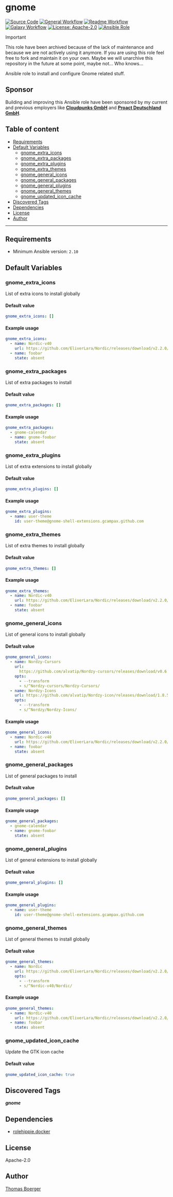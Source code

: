 # gnome

[![Source Code](https://img.shields.io/badge/github-source%20code-blue?logo=github&logoColor=white)](https://github.com/rolehippie/gnome)
[![General Workflow](https://github.com/rolehippie/gnome/actions/workflows/general.yml/badge.svg)](https://github.com/rolehippie/gnome/actions/workflows/general.yml)
[![Readme Workflow](https://github.com/rolehippie/gnome/actions/workflows/docs.yml/badge.svg)](https://github.com/rolehippie/gnome/actions/workflows/docs.yml)
[![Galaxy Workflow](https://github.com/rolehippie/gnome/actions/workflows/galaxy.yml/badge.svg)](https://github.com/rolehippie/gnome/actions/workflows/galaxy.yml)
[![License: Apache-2.0](https://img.shields.io/github/license/rolehippie/gnome)](https://github.com/rolehippie/gnome/blob/master/LICENSE)
[![Ansible Role](https://img.shields.io/badge/role-rolehippie.gnome-blue)](https://galaxy.ansible.com/rolehippie/gnome)

> [!IMPORTANT]
> This role have been archived because of the lack of maintenance and because
> we are not actively using it anymore. If you are using this role feel free
> to fork and maintain it on your own. Maybe we will unarchive this repository
> in the future at some point, maybe not... Who knows...

Ansible role to install and configure Gnome related stuff.

## Sponsor

Building and improving this Ansible role have been sponsored by my current and previous employers like **[Cloudpunks GmbH](https://cloudpunks.de)** and **[Proact Deutschland GmbH](https://www.proact.eu)**.

## Table of content

- [Requirements](#requirements)
- [Default Variables](#default-variables)
  - [gnome_extra_icons](#gnome_extra_icons)
  - [gnome_extra_packages](#gnome_extra_packages)
  - [gnome_extra_plugins](#gnome_extra_plugins)
  - [gnome_extra_themes](#gnome_extra_themes)
  - [gnome_general_icons](#gnome_general_icons)
  - [gnome_general_packages](#gnome_general_packages)
  - [gnome_general_plugins](#gnome_general_plugins)
  - [gnome_general_themes](#gnome_general_themes)
  - [gnome_updated_icon_cache](#gnome_updated_icon_cache)
- [Discovered Tags](#discovered-tags)
- [Dependencies](#dependencies)
- [License](#license)
- [Author](#author)

---

## Requirements

- Minimum Ansible version: `2.10`

## Default Variables

### gnome_extra_icons

List of extra icons to install globally

#### Default value

```YAML
gnome_extra_icons: []
```

#### Example usage

```YAML
gnome_extra_icons:
  - name: Nordic-v40
    url: https://github.com/EliverLara/Nordic/releases/download/v2.2.0/Nordic-v40.tar.xz
  - name: foobar
    state: absent
```

### gnome_extra_packages

List of extra packages to install

#### Default value

```YAML
gnome_extra_packages: []
```

#### Example usage

```YAML
gnome_extra_packages:
  - gnome-calendar
  - name: gnome-foobar
    state: absent
```

### gnome_extra_plugins

List of extra extensions to install globally

#### Default value

```YAML
gnome_extra_plugins: []
```

#### Example usage

```YAML
gnome_extra_plugins:
  - name: user-theme
    id: user-theme@gnome-shell-extensions.gcampax.github.com
```

### gnome_extra_themes

List of extra themes to install globally

#### Default value

```YAML
gnome_extra_themes: []
```

#### Example usage

```YAML
gnome_extra_themes:
  - name: Nordic-v40
    url: https://github.com/EliverLara/Nordic/releases/download/v2.2.0/Nordic-v40.tar.xz
  - name: foobar
    state: absent
```

### gnome_general_icons

List of general icons to install globally

#### Default value

```YAML
gnome_general_icons:
  - name: Nordzy-Cursors
    url: 
      https://github.com/alvatip/Nordzy-cursors/releases/download/v0.6.0/Nordzy-cursors.tar.gz
    opts:
      - --transform
      - s/^Nordzy-cursors/Nordzy-Cursors/
  - name: Nordzy-Icons
    url: https://github.com/alvatip/Nordzy-icon/releases/download/1.8.5/Nordzy.tar.gz
    opts:
      - --transform
      - s/^Nordzy/Nordzy-Icons/
```

#### Example usage

```YAML
gnome_general_icons:
  - name: Nordic-v40
    url: https://github.com/EliverLara/Nordic/releases/download/v2.2.0/Nordic-v40.tar.xz
  - name: foobar
    state: absent
```

### gnome_general_packages

List of general packages to install

#### Default value

```YAML
gnome_general_packages: []
```

#### Example usage

```YAML
gnome_general_packages:
  - gnome-calendar
  - name: gnome-foobar
    state: absent
```

### gnome_general_plugins

List of general extensions to install globally

#### Default value

```YAML
gnome_general_plugins: []
```

#### Example usage

```YAML
gnome_general_plugins:
  - name: user-theme
    id: user-theme@gnome-shell-extensions.gcampax.github.com
```

### gnome_general_themes

List of general themes to install globally

#### Default value

```YAML
gnome_general_themes:
  - name: Nordic
    url: https://github.com/EliverLara/Nordic/releases/download/v2.2.0/Nordic-v40.tar.xz
    opts:
      - --transform
      - s/^Nordic-v40/Nordic/
```

#### Example usage

```YAML
gnome_general_themes:
  - name: Nordic-v40
    url: https://github.com/EliverLara/Nordic/releases/download/v2.2.0/Nordic-v40.tar.xz
  - name: foobar
    state: absent
```

### gnome_updated_icon_cache

Update the GTK icon cache

#### Default value

```YAML
gnome_updated_icon_cache: true
```

## Discovered Tags

**_gnome_**


## Dependencies

- [rolehippie.docker](https://github.com/rolehippie/docker)

## License

Apache-2.0

## Author

[Thomas Boerger](https://github.com/tboerger)
